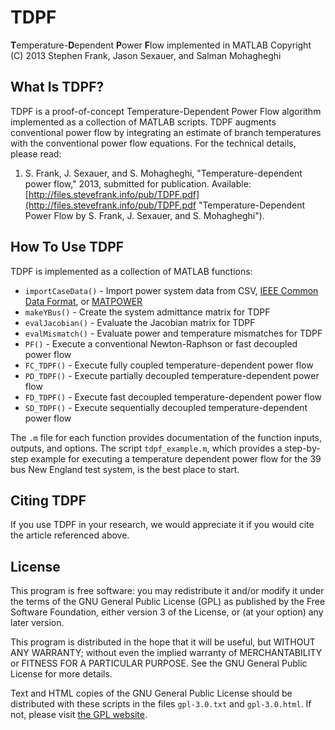 # TDPF #
**T**emperature-**D**ependent **P**ower **F**low implemented in MATLAB
Copyright (C) 2013  Stephen Frank, Jason Sexauer, and Salman Mohagheghi

## What Is TDPF? ##
TDPF is a proof-of-concept Temperature-Dependent Power Flow algorithm implemented as a collection of MATLAB scripts. TDPF augments conventional power flow by integrating an estimate of branch temperatures with the conventional power flow equations. For the technical details, please read:

1.	S. Frank, J. Sexauer, and S. Mohagheghi, "Temperature-dependent power flow," 2013, submitted for publication. Available: [http://files.stevefrank.info/pub/TDPF.pdf](http://files.stevefrank.info/pub/TDPF.pdf "Temperature-Dependent Power Flow by S. Frank, J. Sexauer, and S. Mohagheghi").

## How To Use TDPF ##
TDPF is implemented as a collection of MATLAB functions:

*	`importCaseData()` - Import power system data from CSV, [IEEE Common Data Format](http://dx.doi.org/10.1109/TPAS.1973.293571 "Description of IEEE Common Data Format"), or [MATPOWER](http://www.pserc.cornell.edu/matpower/ "MATPOWER Website")
*	`makeYBus()` - Create the system admittance matrix for TDPF
*	`evalJacobian()` - Evaluate the Jacobian matrix for TDPF
*	`evalMismatch()` - Evaluate power and temperature mismatches for TDPF
*	`PF()` - Execute a conventional Newton-Raphson or fast decoupled power flow
*	`FC_TDPF()` - Execute fully coupled temperature-dependent power flow
*	`PD_TDPF()` - Execute partially decoupled temperature-dependent power flow
*	`FD_TDPF()` - Execute fast decoupled temperature-dependent power flow
*	`SD_TDPF()` - Execute sequentially decoupled temperature-dependent power flow

The `.m` file for each function provides documentation of the function inputs, outputs, and options. The script `tdpf_example.m`, which provides a step-by-step example for executing a temperature dependent power flow for the 39 bus New England test system, is the best place to start.

## Citing TDPF ##
If you use TDPF in your research, we would appreciate it if you would cite the article referenced above.

## License ##
This program is free software: you may redistribute it and/or modify it under the terms of the GNU General Public License (GPL) as published by the Free Software Foundation, either version 3 of the License, or (at your option) any later version.

This program is distributed in the hope that it will be useful, but WITHOUT ANY WARRANTY; without even the implied warranty of MERCHANTABILITY or FITNESS FOR A PARTICULAR PURPOSE. See the GNU General Public License for more details.

Text and HTML copies of the GNU General Public License should be distributed with these scripts in the files `gpl-3.0.txt` and `gpl-3.0.html`. If not, please visit [the GPL website](http://www.gnu.org/licenses/ "GNU General Public License").
